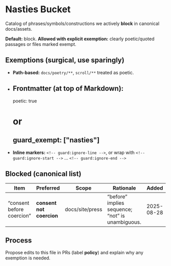 <!-- status: stub; target: 150+ words -->
<!-- status: stub; target: 150+ words -->
<!-- status: stub; target: 150+ words -->
<!-- status: stub; target: 150+ words -->
# Nasties Bucket

Catalog of phrases/symbols/constructions we actively **block** in canonical docs/assets.

**Default:** block.
**Allowed with explicit exemption:** clearly poetic/quoted passages or files marked exempt.

## Exemptions (surgical, use sparingly)
- **Path-based:** `docs/poetry/**`, `scroll/**` treated as poetic.
- **Frontmatter** (at top of Markdown):
  ---
  poetic: true
  # or
  guard_exempt: ["nasties"]
  ---
- **Inline markers:** `<!-- guard:ignore-line -->`, or wrap with
  `<!-- guard:ignore-start -->` … `<!-- guard:ignore-end -->`

## Blocked (canonical list)
| Item | Preferred | Scope | Rationale | Added |
|---|---|---|---|---|
| “consent before coercion” | **consent not coercion** | docs/site/press | “before” implies sequence; “not” is unambiguous. | 2025-08-28 |

## Process
Propose edits to this file in PRs (label **policy**) and explain why any exemption is needed.






